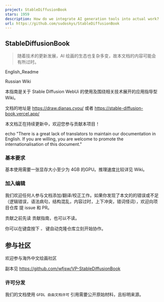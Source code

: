 ```yaml
---
project: StableDiffusionBook
stars: 1959
description: How do we integrate AI generation tools into actual work? | 关于 Ai 绘画的Wiki | Wiki about Ai painting | Prompts Engineering| 指南 Guide | Seeking Maintainer&Translator🙌
url: https://github.com/sudoskys/StableDiffusionBook
---
```


StableDiffusionBook
-------------------

> 随着技术的更新发展，AI 绘画的生态也复杂多变，故本文档的内容可能会有所过时。

English\_Readme

Russian Wiki

本指南是关于 Stable Diffusion WebUi 的使用及围绕相关技术展开的应用指导型 Wiki。

文档的地址是 https://draw.dianas.cyou/ 或者 https://stable-diffusion-book.vercel.app/

本文档正在持续更新中，欢迎您参与贡献本项目！

echo "There is a great lack of translators to maintain our documentation in English. If you are willing, you are welcome to
promote the internationalisation of this document."

### 基本要求

基本使用需要一张显存大小至少为 4GB 的GPU。推理速度比较详见 Wiki。

### 加入编辑

我们欢迎任何人参与文档添加/翻译/校正工作。如果你发现了本文的的错误或不足（逻辑错误，语法病句，结构混乱，内容过时，上下冲突，错词怪词），欢迎向项目仓库 提 issue 和 PR。

贡献之前先读 贡献指南，也可以不读。

你可以在键盘按下 `。` 键自动克隆仓库立刻开始协作。

参与社区
----

欢迎参与海外中文绘画社区

副本见 https://github.com/wfjsw/VP-StableDiffusionBook

### 许可分发

我们的文档使用 `GFDL 自由文档许可` 引用需要公开原始材料，且标明来源。
